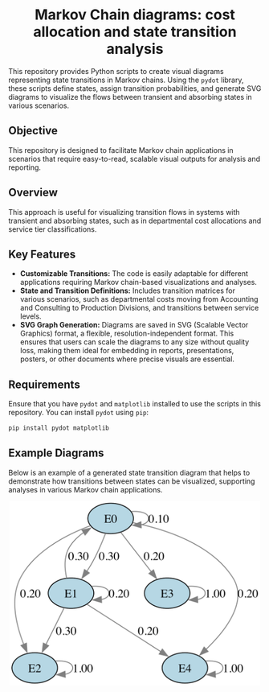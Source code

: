 <div align="center">

# Markov Chain diagrams: cost allocation and state transition analysis

</div>

This repository provides Python scripts to create visual diagrams representing state transitions in Markov chains. Using the `pydot` library, these scripts define states, assign transition probabilities, and generate SVG diagrams to visualize the flows between transient and absorbing states in various scenarios.

## Objective

This repository is designed to facilitate Markov chain applications in scenarios that require easy-to-read, scalable visual outputs for analysis and reporting.

## Overview

This approach is useful for visualizing transition flows in systems with transient and absorbing states, such as in departmental cost allocations and service tier classifications.

## Key Features

- **Customizable Transitions:** The code is easily adaptable for different applications requiring Markov chain-based visualizations and analyses.
- **State and Transition Definitions:** Includes transition matrices for various scenarios, such as departmental costs moving from Accounting and Consulting to Production Divisions, and transitions between service levels.
- **SVG Graph Generation:** Diagrams are saved in SVG (Scalable Vector Graphics) format, a flexible, resolution-independent format. This ensures that users can scale the diagrams to any size without quality loss, making them ideal for embedding in reports, presentations, posters, or other documents where precise visuals are essential.

## Requirements

Ensure that you have `pydot` and `matplotlib` installed to use the scripts in this repository. You can install `pydot` using `pip`:
```bash
pip install pydot matplotlib
```


## Example Diagrams

Below is an example of a generated state transition diagram that helps to demonstrate how transitions between states can be visualized, supporting analyses in various Markov chain applications.

<div align="center">
    <img src="images/diagram.png" width="500" alt="Example State Transition Diagram">
</div>


